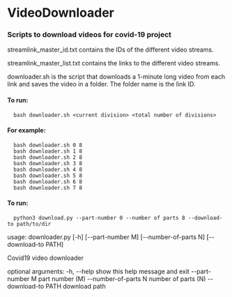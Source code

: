 # VideoDownloader

### Scripts to download videos for covid-19 project


streamlink_master_id.txt contains the IDs of the different video streams.

streamlink_master_list.txt contains the links to the different video streams.

downloader.sh is the script that downloads a 1-minute long video from each link and saves the video in a folder. The folder name is the link ID.

#### To run:
```
  bash downloader.sh <current division> <total number of divisions>
```

#### For example:

```
  bash downloader.sh 0 8
  bash downloader.sh 1 8
  bash downloader.sh 2 8
  bash downloader.sh 3 8
  bash downloader.sh 4 8
  bash downloader.sh 5 8
  bash downloader.sh 6 8
  bash downloader.sh 7 8
```

#### To run:
```
  python3 download.py --part-number 0 --number of parts 8 --download-to path/to/dir
```

usage: downloader.py [-h] [--part-number M] [--number-of-parts N]
                     [--download-to PATH]

Covid19 video downloader

optional arguments:
  -h, --help           show this help message and exit
  --part-number M      part number (M)
  --number-of-parts N  number of parts (N)
  --download-to PATH   download path
